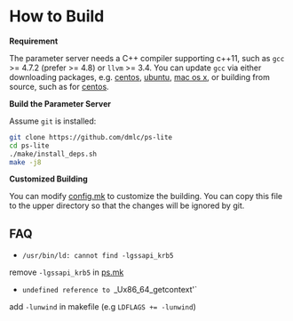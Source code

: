 # How to Build

**Requirement**

The parameter server needs a C++ compiler supporting c++11, such as `gcc` >=
4.7.2 (prefer >= 4.8) or `llvm` >= 3.4.
You can update `gcc` via either  downloading
packages, e.g. [centos](http://linux.web.cern.ch/linux/devtoolset/),
[ubuntu](http://ubuntuhandbook.org/index.php/2013/08/install-gcc-4-8-via-ppa-in-ubuntu-12-04-13-04/),
[mac os x](http://hpc.sourceforge.net/), or building from source, such as for
[centos](http://www.codersvoice.com/a/webbase/install/08/202014/131.html).

**Build the Parameter Server**

Assume `git` is installed:

```bash
git clone https://github.com/dmlc/ps-lite
cd ps-lite
./make/install_deps.sh
make -j8
```

**Customized Building**

You can modify [config.mk](config.mk) to customize the building. You can copy
this file to the upper directory so that the changes will be ignored by git.

## FAQ

- `/usr/bin/ld: cannot find -lgssapi_krb5`

remove `-lgssapi_krb5` in [ps.mk](https://github.com/dmlc/ps-lite/blob/master/make/ps.mk)

- `undefined reference to `_Ux86_64_getcontext'`

add `-lunwind` in makefile (e.g `LDFLAGS += -lunwind`)
